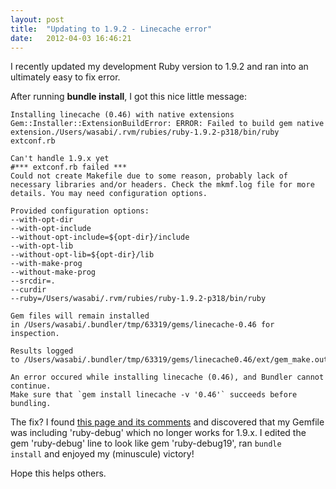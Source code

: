 ```yaml
---
layout: post
title:  "Updating to 1.9.2 - Linecache error"
date:   2012-04-03 16:46:21
---
```


I recently updated my development Ruby version to 1.9.2 and ran into an ultimately easy to fix error.

After running <strong>bundle install</strong>, I got this nice little message:  

```
Installing linecache (0.46) with native extensions
Gem::Installer::ExtensionBuildError: ERROR: Failed to build gem native extension./Users/wasabi/.rvm/rubies/ruby-1.9.2-p318/bin/ruby extconf.rb

Can't handle 1.9.x yet
#*** extconf.rb failed ***
Could not create Makefile due to some reason, probably lack of
necessary libraries and/or headers. Check the mkmf.log file for more
details. You may need configuration options.

Provided configuration options:
--with-opt-dir
--with-opt-include
--without-opt-include=${opt-dir}/include
--with-opt-lib
--without-opt-lib=${opt-dir}/lib
--with-make-prog
--without-make-prog
--srcdir=.
--curdir
--ruby=/Users/wasabi/.rvm/rubies/ruby-1.9.2-p318/bin/ruby

Gem files will remain installed in /Users/wasabi/.bundler/tmp/63319/gems/linecache-0.46 for inspection.

Results logged to /Users/wasabi/.bundler/tmp/63319/gems/linecache0.46/ext/gem_make.out

An error occured while installing linecache (0.46), and Bundler cannot continue.
Make sure that `gem install linecache -v '0.46'` succeeds before bundling.
```

The fix? I found <a href="http://isitruby19.com/linecache" target="_blank">this page and its comments</a> and discovered that my Gemfile was including 'ruby-debug' which no longer works for 1.9.x. I edited the gem 'ruby-debug' line to look like gem 'ruby-debug19', ran
<code>bundle install</code>
and enjoyed my (minuscule) victory!

Hope this helps others.
